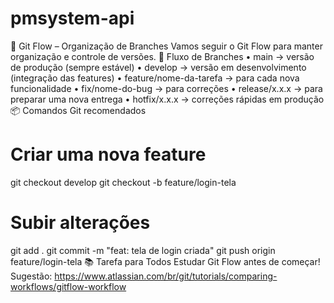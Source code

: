 # pmsystem-api

🔄 Git Flow – Organização de Branches
Vamos seguir o Git Flow para manter organização e controle de versões.
📌 Fluxo de Branches
• main → versão de produção (sempre estável)
• develop → versão em desenvolvimento (integração das features)
• feature/nome-da-tarefa → para cada nova funcionalidade
• fix/nome-do-bug → para correções
• release/x.x.x → para preparar uma nova entrega
• hotfix/x.x.x → correções rápidas em produção
📦 Comandos Git recomendados
# Criar uma nova feature
git checkout develop
git checkout -b feature/login-tela

# Subir alterações
git add .
git commit -m "feat: tela de login criada"
git push origin feature/login-tela
📚 Tarefa para Todos
Estudar Git Flow antes de começar!
Sugestão: https://www.atlassian.com/br/git/tutorials/comparing-workflows/gitflow-workflow
